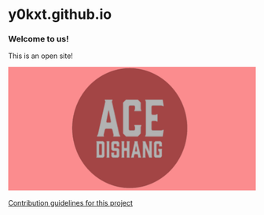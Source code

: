 # y0kxt.github.io

### Welcome to us!
  This is an open site!

![y0kxtsite](y0kxtsite.png)

[Contribution guidelines for this project](docs/CONTRIBUTING.md)
